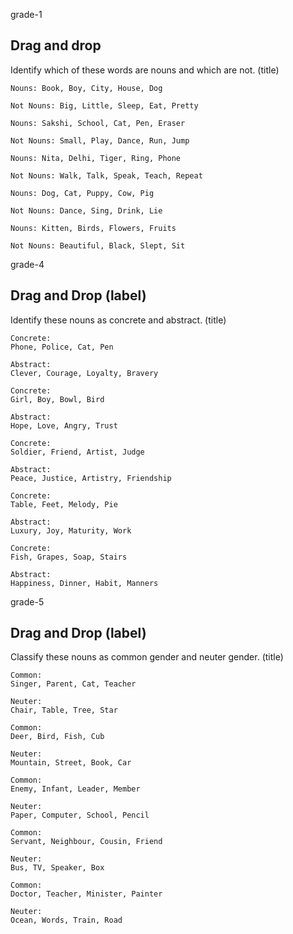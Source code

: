 grade-1

## Drag and drop

Identify which of these words are nouns and which are not. (title)
```
Nouns: Book, Boy, City, House, Dog

Not Nouns: Big, Little, Sleep, Eat, Pretty
```

```
Nouns: Sakshi, School, Cat, Pen, Eraser

Not Nouns: Small, Play, Dance, Run, Jump
```

```
Nouns: Nita, Delhi, Tiger, Ring, Phone

Not Nouns: Walk, Talk, Speak, Teach, Repeat
```

```
Nouns: Dog, Cat, Puppy, Cow, Pig

Not Nouns: Dance, Sing, Drink, Lie
```

```
Nouns: Kitten, Birds, Flowers, Fruits

Not Nouns: Beautiful, Black, Slept, Sit
```

grade-4

## Drag and Drop (label)

Identify these nouns as concrete and abstract. (title)
```
Concrete:
Phone, Police, Cat, Pen

Abstract:
Clever, Courage, Loyalty, Bravery
```

```
Concrete:
Girl, Boy, Bowl, Bird

Abstract:
Hope, Love, Angry, Trust
```

```
Concrete:
Soldier, Friend, Artist, Judge

Abstract:
Peace, Justice, Artistry, Friendship
```

```
Concrete:
Table, Feet, Melody, Pie

Abstract:
Luxury, Joy, Maturity, Work
```

```
Concrete:
Fish, Grapes, Soap, Stairs

Abstract:
Happiness, Dinner, Habit, Manners
```

grade-5

## Drag and Drop (label)

Classify these nouns as common gender and neuter gender. (title)
```
Common:
Singer, Parent, Cat, Teacher

Neuter:
Chair, Table, Tree, Star
```

```
Common:
Deer, Bird, Fish, Cub

Neuter:
Mountain, Street, Book, Car
```

```
Common:
Enemy, Infant, Leader, Member

Neuter:
Paper, Computer, School, Pencil
```

```
Common:
Servant, Neighbour, Cousin, Friend

Neuter:
Bus, TV, Speaker, Box
```

```
Common:
Doctor, Teacher, Minister, Painter

Neuter:
Ocean, Words, Train, Road
```
